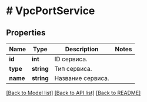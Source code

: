 # # VpcPortService

## Properties

Name | Type | Description | Notes
------------ | ------------- | ------------- | -------------
**id** | **int** | ID сервиса. |
**type** | **string** | Тип сервиса. |
**name** | **string** | Название сервиса. |

[[Back to Model list]](../../README.md#models) [[Back to API list]](../../README.md#endpoints) [[Back to README]](../../README.md)
